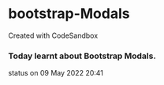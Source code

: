 # bootstrap-Modals
Created with CodeSandbox


### Today learnt about Bootstrap Modals. 
status on 09 May 2022 20:41
